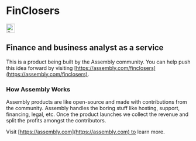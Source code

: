 # FinClosers

<a href="https://assembly.com/finclosers/bounties?utm_campaign=assemblage&utm_source=finclosers&utm_medium=repo_badge"><img src="https://asm-badger.herokuapp.com/finclosers/badges/tasks.svg" height="24px" alt="Open Tasks" /></a>

## Finance and business analyst as a service

This is a product being built by the Assembly community. You can help push this idea forward by visiting [https://assembly.com/finclosers](https://assembly.com/finclosers).

### How Assembly Works

Assembly products are like open-source and made with contributions from the community. Assembly handles the boring stuff like hosting, support, financing, legal, etc. Once the product launches we collect the revenue and split the profits amongst the contributors.

Visit [https://assembly.com](https://assembly.com) to learn more.
